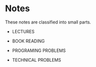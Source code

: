 # Notes

These notes are classified into small parts. 

- LECTURES

- BOOK READING

- PROGRAMING PROBLEMS

- TECHNICAL PROBLEMS
